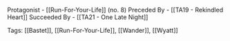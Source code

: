 Protagonist - [[Run-For-Your-Life]] (no. 8)
Preceded By - [[TA19 - Rekindled Heart]]
Succeeded By - [[TA21 - One Late Night]]

Tags: [[Bastet]], [[Run-For-Your-Life]], [[Wander]], [[Wyatt]]
